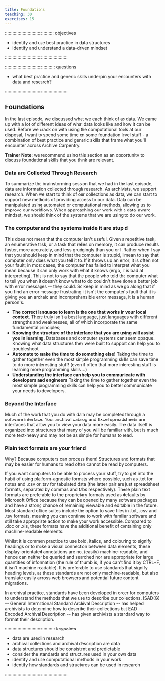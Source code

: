 ```yaml
---
title: Foundations
teaching: 30
exercises: 15
---
```


::::::::::::::::::::::::::::::::::::::: objectives

- identify and use best practice in data structures
- identify and understand a data-driven mindset

::::::::::::::::::::::::::::::::::::::::::::::::::

:::::::::::::::::::::::::::::::::::::::: questions

- what best practice and generic skills underpin your encounters with data and research?

::::::::::::::::::::::::::::::::::::::::::::::::::

## Foundations

In the last episode, we discussed what we each think of as data. We came up with a lot of different ideas of what data looks like and how it can be used. Before we crack on with using the computational tools at our disposal, I want to spend some time on some foundation level stuff - a combination of best practice and generic skills that frame what you'll encounter across Archive Carpentry.

**Trainer Note**: we recommend using this section as an opportunity to discuss foundational skills that you think are relevant.

### Data are Collected Through Research

To summarize the brainstorming session that we had in the last episode, data are information collected through research. As archivists, we support research. When we start to think of our collections as data, we can start to support new methods of providing access to our data. Data can be manipulated using automated or computational methods, allowing us to improve our workflows. When approaching our work with a data-aware mindset, we should think of the systems that we are using to do our work.

### The computer and the systems inside it are stupid

This does not mean that the computer isn't useful. Given a repetitive task, an enumerative task, or a task that relies on memory, it can produce results faster, more accurately, and less grudgingly than you or I. Rather when I say that you should keep in mind that the computer is stupid, I mean to say that computer only does what you tell it to. If it throws up an error, it is often not your fault; in most cases, the computer has failed to interpret what you mean because it can only work with what it knows (ergo, it is bad at interpreting). This is not to say that the people who told the computer what to tell you when it doesn't know what to do couldn't have done a better job with error messages -- they could. So keep in mind as we go along that if you find an error message frustrating, it isn't the computer's fault that it is giving you an archaic and incomprehensible error message, it is a human person's.

- **The correct language to learn is the one that works in your local context**. There truly isn't a best language, just languages with different strengths and weaknesses, all of which incorporate the same fundamental principles;
- **Knowing the structure of the interface that you are using will assist you in learning**. Databases and computer systems can seem opaque. Knowing what data structures they were built to support can help you to troubleshoot
- **Automate to make the time to do something else!** Taking the time to gather together even the most simple programming skills can save time to do more interesting stuff! (even if often that more interesting stuff is learning more programming skills ...)
- **Understanding the interface can help you to communicate with developers and engineers** Taking the time to gather together even the most simple programming skills can help you to better communicate your needs to developers.

### Beyond the Interface

Much of the work that you do with data may be completed through a software interface. Your archival catalog and Excel spreadsheets are interfaces that allow you to view your data more easily. The data itself is organized into structures that many of you will be familiar with, but is much more text-heavy and may not be as simple for humans to read.

### Plain text formats are your friend

Why? Because computers can process them! Structures and formats that may be easier for humans to read often cannot be read by computers.

If you want computers to be able to process your stuff, try to get into the habit of using platform-agnostic formats where possible, such as .txt for notes and .csv or .tsv for tabulated data (the latter pair are just spreadsheet formats, separated by commas and tabs respectively). These plain text formats are preferable to the proprietary formats used as defaults by Microsoft Office because they can be opened by many software packages and have a strong chance of remaining viewable and editable in the future. Most standard office suites include the option to save files in .txt, .csv and .tsv formats, meaning you can continue to work with familiar software and still take appropriate action to make your work accessible. Compared to .doc or .xls, these formats have the additional benefit of containing only machine-readable elements.

Whilst it is common practice to use bold, italics, and colouring to signify headings or to make a visual connection between data elements, these display-orientated annotations are not (easily) machine-readable, and hence can neither be queried and searched nor are appropriate for large quantities of information (the rule of thumb is, if you can't find it by CTRL+F, it isn't machine readable). It is preferable to use standards that signify heading levels, as these standards are not only machine-readable, but also translate easily across web browsers and potential future content migrations.

In archival practice, standards have been developed in order for computers to understand the methods that we use to describe our collections. ISAD(G) -- General International Standard Archival Description -- has helped archivists to determine how to describe their collections but EAD -- Encoded Archival Description -- has given archivists a standard way to format their description.

:::::::::::::::::::::::::::::::::::::::: keypoints

- data are used in research
- archival collections and archival description are data
- data structures should be consistent and predictable
- consider the standards and structures used in your own data
- identify and use computational methods in your work
- identify how standards and structures can be used in research

::::::::::::::::::::::::::::::::::::::::::::::::::


